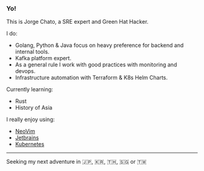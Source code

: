 ### Yo!

This is Jorge Chato, a SRE expert and Green Hat Hacker.

I do:
- Golang, Python & Java focus on heavy preference for backend and internal tools.
- Kafka platform expert.
- As a general rule I work with good practices with monitoring and devops.
- Infrastructure automation with Terraform & K8s Helm Charts.

Currently learning:
- Rust
- History of Asia

I really enjoy using:
- [NeoVim](https://neovim.io/)
- [Jetbrains](https://www.jetbrains.com/)
- [Kubernetes](https://kubernetes.io/)

---

Seeking my next adventure in :jp:, :kr:, :thailand:, :singapore: or :taiwan:
